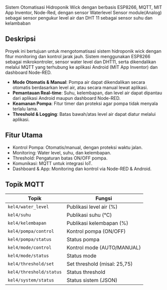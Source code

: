Sistem Otomatisasi Hidroponik Wick dengan berbasis ESP8266, MQTT, MIT App Inventor, Node-Red, dengan sensor Waterlevel Sensor module(Analog) sebagai sensor pengukur level air dan DHT 11 sebagai sensor suhu dan kelambaban

## Deskripsi

Proyek ini bertujuan untuk mengotomatisasi sistem hidroponik wick dengan fitur monitoring dan kontrol jarak jauh. Sistem menggunakan ESP8266 sebagai mikrokontroler, sensor water level dan DHT11, serta dikendalikan melalui MQTT yang terhubung ke aplikasi Android (MIT App Inventor) dan dashboard Node-RED.

- **Mode Otomatis & Manual**: Pompa air dapat dikendalikan secara otomatis berdasarkan level air, atau secara manual lewat aplikasi.
- **Pemantauan Real-time**: Suhu, kelembapan, dan level air dapat dipantau dari aplikasi Android maupun dashboard Node-RED.
- **Keamanan Pompa**: Fitur timer dan proteksi agar pompa tidak menyala terlalu lama.
- **Threshold & Logging**: Batas bawah/atas level air dapat diatur melalui aplikasi.

## Fitur Utama

- Kontrol Pompa: Otomatis/manual, dengan proteksi waktu jalan.
- Monitoring: Water level, suhu, dan kelembapan.
- Threshold: Pengaturan batas ON/OFF pompa.
- Komunikasi: MQTT untuk integrasi IoT.
- Dashboard & App: Monitoring dan kontrol via Node-RED & Android.


## Topik MQTT

| Topik                   | Fungsi                   |
|-------------------------|--------------------------|
| `kel4/water_level`      | Publikasi level air (%)  |
| `kel4/suhu`             | Publikasi suhu (°C)      |
| `kel4/kelembapan`       | Publikasi kelembapan (%) |
| `kel4/pompa/control`    | Kontrol pompa (ON/OFF)   |
| `kel4/pompa/status`     | Status pompa             |
| `kel4/mode/control`     | Kontrol mode (AUTO/MANUAL)|
| `kel4/mode/status`      | Status mode              |
| `kel4/threshold/set`    | Set threshold (misal: 25,75) |
| `kel4/threshold/status` | Status threshold         |
| `kel4/system/status`    | Status sistem (JSON)     |



